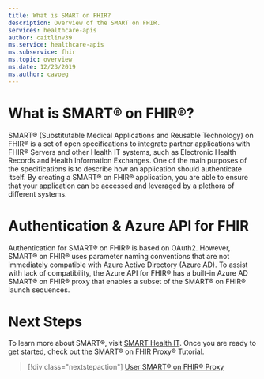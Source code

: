 ```yaml
---
title: What is SMART on FHIR? 
description: Overview of the SMART on FHIR.
services: healthcare-apis
author: caitlinv39
ms.service: healthcare-apis
ms.subservice: fhir
ms.topic: overview
ms.date: 12/23/2019
ms.author: cavoeg
---
```

# What is SMART® on FHIR®?
SMART® (Substitutable Medical Applications and Reusable Technology) on FHIR® is a set of open specifications to integrate partner applications with FHIR® Servers and other Health IT systems, such as Electronic Health Records and Health Information Exchanges. One of the main purposes of the specifications is to describe how an application should authenticate itself. By creating a SMART® on FHIR® application, you are able to ensure that your application can be accessed and leveraged by a plethora of different systems. 

# Authentication & Azure API for FHIR
Authentication for SMART® on FHIR® is based on OAuth2. However, SMART® on FHIR® uses parameter naming conventions that are not immediately compatible with Azure Active Directory (Azure AD). To assist with  lack of compatibility, the Azure API for FHIR® has a built-in Azure AD SMART® on FHIR® proxy that enables a subset of the SMART® on FHIR® launch sequences. 

# Next Steps
To learn more about SMART®, visit [SMART Health IT](https://smarthealthit.org/). Once you are ready to get started, check out the SMART® on FHIR Proxy® Tutorial.

>[!div class="nextstepaction"]
>[User SMART® on FHIR® Proxy](use-smart-on-fhir-proxy.md)